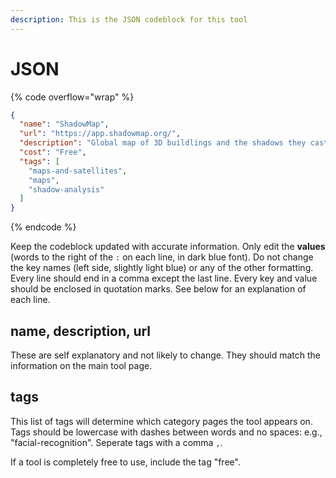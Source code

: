 ```yaml
---
description: This is the JSON codeblock for this tool
---
```


# JSON

{% code overflow="wrap" %}
```json
{
  "name": "ShadowMap",
  "url": "https://app.shadowmap.org/",
  "description": "Global map of 3D buildlings and the shadows they cast at a specific time a day",
  "cost": "Free",
  "tags": [
    "maps-and-satellites",
    "maps",
    "shadow-analysis"
  ]
}
```
{% endcode %}

Keep the codeblock updated with accurate information. Only edit the **values** (words to the right of the `:` on each line, in dark blue font). Do not change the key names (left side, slightly light blue) or any of the other formatting. Every line should end in a comma except the last line. Every key and value should be enclosed in quotation marks. See below for an explanation of each line.&#x20;

## name, description, url

These are self explanatory and not likely to change. They should match the information on the main tool page.

## tags

This list of tags will determine which category pages the tool appears on. Tags should be lowercase with dashes between words and no spaces: e.g., "facial-recognition". Seperate tags with a comma `,`.

If a tool is completely free to use, include the tag "free".


